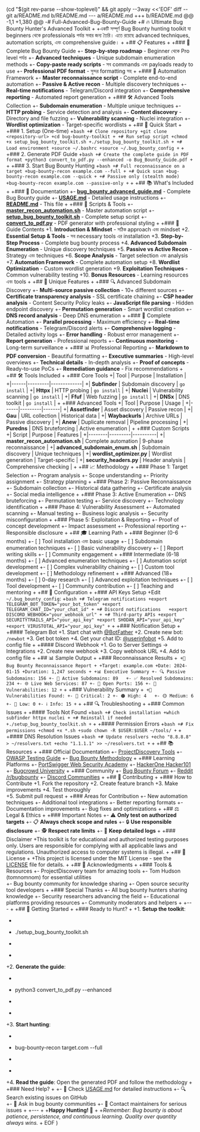 (cd "$(git rev-parse --show-toplevel)" && git apply --3way <<'EOF'
diff --git a/README.md b/README.md
--- a/README.md
+++ b/README.md
@@ -1,1 +1,380 @@
-# Full-Advanced-Bug-Bounty-Guide
+# 🔥 Ultimate Bug Bounty Hunter's Advanced Toolkit
+
+একটি সম্পূর্ণ Bug Bounty hunting toolkit যা beginners থেকে professionals পর্যন্ত সবার জন্য তৈরি। এতে রয়েছে advanced techniques, automation scripts, এবং comprehensive guide।
+
+## 📋 Features
+
+### 🎯 Complete Bug Bounty Guide
+- **Step-by-step roadmap** - Beginner থেকে Pro level পর্যন্ত
+- **Advanced techniques** - Unique subdomain enumeration methods
+- **Copy-paste ready scripts** - সব commands এবং payloads ready to use
+- **Professional PDF format** - সুন্দর formatting সহ
+
+### 🤖 Automation Framework
+- **Master reconnaissance script** - Complete end-to-end automation
+- **Passive & Active recon** - Multiple discovery techniques
+- **Real-time notifications** - Telegram/Discord integration
+- **Comprehensive reporting** - Automated report generation
+
+### 🛠️ Advanced Tools Collection
+- **Subdomain enumeration** - Multiple unique techniques
+- **HTTP probing** - Service detection and analysis
+- **Content discovery** - Directory and file fuzzing
+- **Vulnerability scanning** - Nuclei integration
+- **Wordlist optimization** - Target-specific wordlists
+
+## 🚀 Quick Start
+
+### 1. Setup (One-time)
+```bash
+# Clone repository
+git clone <repository-url>
+cd bug-bounty-toolkit
+
+# Run setup script
+chmod +x setup_bug_bounty_toolkit.sh
+./setup_bug_bounty_toolkit.sh
+
+# Load environment
+source ~/.bashrc
+source ~/.bug_bounty_config
+```
+
+### 2. Generate PDF Guide
+```bash
+# Create the complete guide in PDF format
+python3 convert_to_pdf.py --enhanced -o Bug_Bounty_Guide.pdf
+```
+
+### 3. Start Bug Bounty Hunting
+```bash
+# Full reconnaissance on a target
+bug-bounty-recon example.com --full
+
+# Quick scan
+bug-bounty-recon example.com --quick
+
+# Passive only (stealth mode)
+bug-bounty-recon example.com --passive-only
+```
+
+## 📚 What's Included
+
+### 📖 Documentation
+- **[bug_bounty_advanced_guide.md](bug_bounty_advanced_guide.md)** - Complete Bug Bounty guide
+- **[USAGE.md](USAGE.md)** - Detailed usage instructions
+- **[README.md](README.md)** - This file
+
+### 🔧 Scripts & Tools
+- **[master_recon_automation.sh](master_recon_automation.sh)** - Master automation script
+- **[setup_bug_bounty_toolkit.sh](setup_bug_bounty_toolkit.sh)** - Complete setup script
+- **[convert_to_pdf.py](convert_to_pdf.py)** - PDF generator with professional styling
+
+### 📁 Guide Contents
+1. **Introduction & Mindset** - সঠিক approach এবং mindset
+2. **Essential Setup & Tools** - সব necessary tools এর installation
+3. **Step-by-Step Process** - Complete bug bounty process
+4. **Advanced Subdomain Enumeration** - Unique discovery techniques
+5. **Passive vs Active Recon** - Strategy এবং techniques
+6. **Scope Analysis** - Target selection এবং analysis
+7. **Automation Framework** - Complete automation setup
+8. **Wordlist Optimization** - Custom wordlist generation
+9. **Exploitation Techniques** - Common vulnerability testing
+10. **Bonus Resources** - Learning resources এবং tools
+
+## 🎯 Unique Features
+
+### 🔍 Advanced Subdomain Discovery
+- **Multi-source passive collection** - 10+ different sources
+- **Certificate transparency analysis** - SSL certificate chaining
+- **CSP header analysis** - Content Security Policy leaks
+- **JavaScript file parsing** - Hidden endpoint discovery
+- **Permutation generation** - Smart wordlist creation
+- **DNS record analysis** - Deep DNS enumeration
+
+### 🤖 Complete Automation
+- **Parallel processing** - Maximum efficiency
+- **Real-time notifications** - Telegram/Discord alerts
+- **Comprehensive logging** - Detailed activity logs
+- **Error handling** - Robust error management
+- **Report generation** - Professional reports
+- **Continuous monitoring** - Long-term surveillance
+
+### 📊 Professional Reporting
+- **Markdown to PDF conversion** - Beautiful formatting
+- **Executive summaries** - High-level overviews
+- **Technical details** - In-depth analysis
+- **Proof of concepts** - Ready-to-use PoCs
+- **Remediation guidance** - Fix recommendations
+
+## 🛠️ Tools Included
+
+### Core Tools
+| Tool | Purpose | Installation |
+|------|---------|-------------|
+| **Subfinder** | Subdomain discovery | `go install` |
+| **Httpx** | HTTP probing | `go install` |
+| **Nuclei** | Vulnerability scanning | `go install` |
+| **Ffuf** | Web fuzzing | `go install` |
+| **DNSx** | DNS toolkit | `go install` |
+
+### Advanced Tools
+| Tool | Purpose | Usage |
+|------|---------|-------|
+| **Assetfinder** | Asset discovery | Passive recon |
+| **Gau** | URL collection | Historical data |
+| **Waybackurls** | Archive URLs | Passive discovery |
+| **Anew** | Duplicate removal | Pipeline processing |
+| **Puredns** | DNS bruteforcing | Active enumeration |
+
+### Custom Scripts
+| Script | Purpose | Features |
+|--------|---------|----------|
+| **master_recon_automation.sh** | Complete automation | 9-phase reconnaissance |
+| **advanced_subdomain_enum.sh** | Subdomain discovery | Unique techniques |
+| **wordlist_optimizer.py** | Wordlist generation | Target-specific |
+| **security_headers.py** | Header analysis | Comprehensive checking |
+
+## 📈 Methodology
+
+### Phase 1: Target Selection
+- Program analysis
+- Scope understanding
+- Priority assignment
+- Strategy planning
+
+### Phase 2: Passive Reconnaissance
+- Subdomain collection
+- Historical data gathering
+- Certificate analysis
+- Social media intelligence
+
+### Phase 3: Active Enumeration
+- DNS bruteforcing
+- Permutation testing
+- Service discovery
+- Technology identification
+
+### Phase 4: Vulnerability Assessment
+- Automated scanning
+- Manual testing
+- Business logic analysis
+- Security misconfiguration
+
+### Phase 5: Exploitation & Reporting
+- Proof of concept development
+- Impact assessment
+- Professional reporting
+- Responsible disclosure
+
+## 🎓 Learning Path
+
+### Beginner (0-6 months)
+- [ ] Tool installation এবং basic usage
+- [ ] Subdomain enumeration techniques
+- [ ] Basic vulnerability discovery
+- [ ] Report writing skills
+- [ ] Community engagement
+
+### Intermediate (6-18 months)
+- [ ] Advanced enumeration techniques
+- [ ] Automation script development
+- [ ] Complex vulnerability chaining
+- [ ] Custom tool development
+- [ ] Methodology refinement
+
+### Advanced (18+ months)
+- [ ] 0-day research
+- [ ] Advanced exploitation techniques
+- [ ] Tool development
+- [ ] Community contribution
+- [ ] Teaching and mentoring
+
+## 🔧 Configuration
+
+### API Keys Setup
+Edit `~/.bug_bounty_config`:
+```bash
+# Telegram notifications
+export TELEGRAM_BOT_TOKEN="your_bot_token"
+export TELEGRAM_CHAT_ID="your_chat_id"
+
+# Discord notifications  
+export DISCORD_WEBHOOK="your_webhook_url"
+
+# Third-party APIs
+export SECURITYTRAILS_API="your_api_key"
+export SHODAN_API="your_api_key"
+export VIRUSTOTAL_API="your_api_key"
+```
+
+### Notification Setup
+
+#### Telegram Bot
+1. Start chat with [@BotFather](https://t.me/botfather)
+2. Create new bot: `/newbot`
+3. Get bot token
+4. Get your chat ID: [@userinfobot](https://t.me/userinfobot)
+5. Add to config file
+
+#### Discord Webhook
+1. Go to Server Settings → Integrations
+2. Create new webhook
+3. Copy webhook URL
+4. Add to config file
+
+## 📊 Sample Output
+
+### Reconnaissance Results
+```
+🎯 Bug Bounty Reconnaissance Report
+
+Target: example.com
+Date: 2024-01-15
+Duration: 1,247 seconds
+
+📊 Executive Summary
+- 🔍 Passive Subdomains: 156
+- 🎯 Active Subdomains: 89  
+- ✅ Resolved Subdomains: 234
+- 🌐 Live Web Services: 87
+- 🔌 Open Ports: 156
+- 🚨 Vulnerabilities: 12
+```
+
+### Vulnerability Summary
+```
+🚨 Vulnerabilities Found:
+- 🔴 Critical: 2
+- 🟠 High: 4  
+- 🟡 Medium: 6
+- 🔵 Low: 0
+- ℹ️ Info: 15
+```
+
+## 🔍 Troubleshooting
+
+### Common Issues
+
+#### Tools Not Found
+```bash
+# Check installation
+which subfinder httpx nuclei
+
+# Reinstall if needed
+./setup_bug_bounty_toolkit.sh
+```
+
+#### Permission Errors
+```bash
+# Fix permissions
+chmod +x *.sh
+sudo chown -R $USER:$USER ~/tools/
+```
+
+#### DNS Resolution Issues
+```bash
+# Update resolvers
+echo "8.8.8.8" > ~/resolvers.txt
+echo "1.1.1.1" >> ~/resolvers.txt
+```
+
+## 📚 Resources
+
+### Official Documentation
+- [ProjectDiscovery Tools](https://projectdiscovery.io/)
+- [OWASP Testing Guide](https://owasp.org/www-project-web-security-testing-guide/)
+- [Bug Bounty Methodology](https://github.com/jhaddix/tbhm)
+
+### Learning Platforms
+- [PortSwigger Web Security Academy](https://portswigger.net/web-security)
+- [HackerOne Hacker101](https://www.hacker101.com/)
+- [Bugcrowd University](https://www.bugcrowd.com/hackers/bugcrowd-university/)
+
+### Community
+- [Bug Bounty Forum](https://bugbountyforum.com/)
+- [Reddit /r/bugbounty](https://reddit.com/r/bugbounty)
+- [Discord Communities](https://discord.gg/bugbounty)
+
+## 🤝 Contributing
+
+### How to Contribute
+1. Fork the repository
+2. Create feature branch
+3. Make improvements
+4. Test thoroughly  
+5. Submit pull request
+
+### Areas for Contribution
+- New automation techniques
+- Additional tool integrations
+- Better reporting formats
+- Documentation improvements
+- Bug fixes and optimizations
+
+## ⚖️ Legal & Ethics
+
+### Important Notes
+- ⚠️ **Only test on authorized targets**
+- 📋 **Always check scope and rules**
+- 🔒 **Use responsible disclosure**
+- 🕵️ **Respect rate limits**
+- 📝 **Keep detailed logs**
+
+### Disclaimer
+This toolkit is for educational and authorized testing purposes only. Users are responsible for complying with all applicable laws and regulations. Unauthorized access to computer systems is illegal.
+
+## 📄 License
+
+This project is licensed under the MIT License - see the [LICENSE](LICENSE) file for details.
+
+## 🙏 Acknowledgments
+
+### Tools & Resources
+- ProjectDiscovery team for amazing tools
+- Tom Hudson (tomnomnom) for essential utilities  
+- Bug bounty community for knowledge sharing
+- Open source security tool developers
+
+### Special Thanks
+- All bug bounty hunters sharing knowledge
+- Security researchers advancing the field
+- Educational platforms providing resources
+- Community moderators and helpers
+
+---
+
+## 🎯 Getting Started
+
+### Ready to Hunt?
+
+1. **Setup the toolkit**:
+   ```bash
+   ./setup_bug_bounty_toolkit.sh
+   ```
+
+2. **Generate the guide**:
+   ```bash
+   python3 convert_to_pdf.py --enhanced
+   ```
+
+3. **Start hunting**:
+   ```bash
+   bug-bounty-recon target.com --full
+   ```
+
+4. **Read the guide**: Open the generated PDF and follow the methodology
+
+### Need Help?
+
+- 📖 Check [USAGE.md](USAGE.md) for detailed instructions
+- 🔍 Search existing issues on GitHub  
+- 💬 Ask in bug bounty communities
+- 📧 Contact maintainers for serious issues
+
+---
+
+**Happy Hunting! 🎯**
+
+*Remember: Bug bounty is about patience, persistence, and continuous learning. Quality over quantity always wins.*
+
EOF
)
